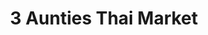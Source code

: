 ---
title: "3 Aunties Thai Market"
url: /woodside/3-aunties-thai-market-39th-avenue/
shop: convenience
---